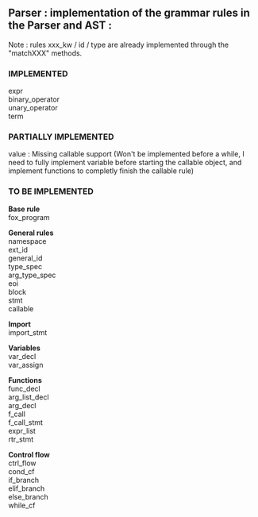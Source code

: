 ## Parser : implementation of the grammar rules in the Parser and AST :

Note : rules  xxx_kw   / id   / type    are already implemented through the "matchXXX" methods.

### IMPLEMENTED
 expr   
 binary_operator   
 unary_operator   
 term

### PARTIALLY IMPLEMENTED
 value    : Missing  callable  support (Won't be implemented before a while, I need to fully implement variable before starting the callable object, and implement functions to completly finish the callable rule)

### TO BE IMPLEMENTED  
**Base rule**  
 fox_program   

**General rules**  
 namespace   
 ext_id   
 general_id   
 type_spec   
 arg_type_spec   
 eoi   
 block   
 stmt   
 callable   
        
**Import**  
 import_stmt   

**Variables**  
 var_decl   
 var_assign   

**Functions**  
 func_decl   
 arg_list_decl   
 arg_decl   
 f_call   
 f_call_stmt   
 expr_list   
 rtr_stmt   

**Control flow**  
 ctrl_flow   
 cond_cf   
 if_branch   
 elif_branch   
 else_branch   
 while_cf   
